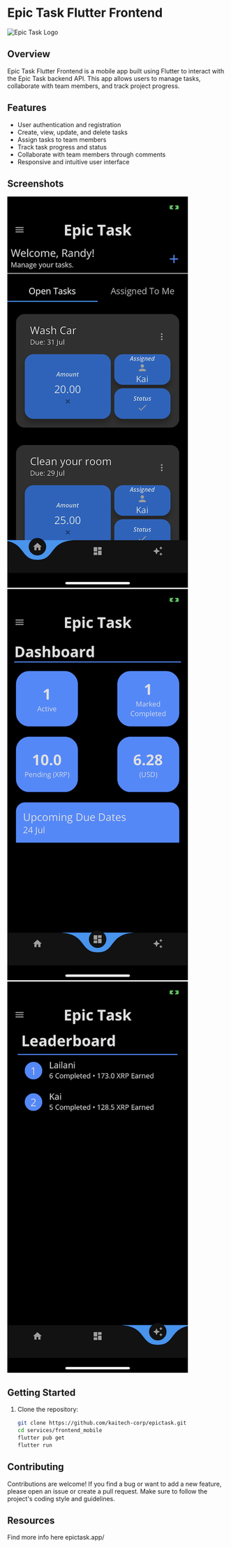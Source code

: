 # Epic Task Flutter Frontend

![Epic Task Logo](https://example.com/epic-task-logo.png)

## Overview

Epic Task Flutter Frontend is a mobile app built using Flutter to interact with the Epic Task backend API. This app allows users to manage tasks, collaborate with team members, and track project progress.

## Features

- User authentication and registration
- Create, view, update, and delete tasks
- Assign tasks to team members
- Track task progress and status
- Collaborate with team members through comments
- Responsive and intuitive user interface

## Screenshots

![Screenshot 1](../../resources/assets/images/IMG_1_08_07_2023.PNG)
![Screenshot 2](../../resources/assets/images/IMG_2_08_07_2023.PNG)
![Screenshot 3](../../resources/assets/images/IMG_3_08_07_2023.PNG)

## Getting Started

1. Clone the repository:

   ```bash
   git clone https://github.com/kaitech-corp/epictask.git
   cd services/frontend_mobile
   flutter pub get
   flutter run

## Contributing

Contributions are welcome! If you find a bug or want to add a new feature, please open an issue or create a pull request. Make sure to follow the project's coding style and guidelines.

## Resources

Find more info here epictask.app/

